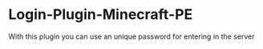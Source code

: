 # Login-Plugin-Minecraft-PE
With this plugin you can use an unique password for entering in the server
